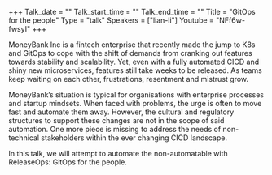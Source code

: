 +++
Talk_date = ""
Talk_start_time = ""
Talk_end_time = ""
Title = "GitOps for the people"
Type = "talk"
Speakers = ["lian-li"]
Youtube = "NFf6w-fwsyI"
+++

MoneyBank Inc is a fintech enterprise that recently made the jump to K8s and GitOps to cope with the shift of demands from cranking out features towards stability and scalability. Yet, even with a fully automated CICD and shiny new microservices, features still take weeks to be released. As teams keep waiting on each other, frustrations, resentment and mistrust grow.

MoneyBank’s situation is typical for organisations with enterprise processes and startup mindsets. When faced with problems, the urge is often to move fast and automate them away. However, the cultural and regulatory structures to support these changes are not in the scope of said automation. One more piece is missing to address the needs of non-technical stakeholders within the ever changing CICD landscape.

In this talk, we will attempt to automate the non-automatable with ReleaseOps: GitOps for the people.
